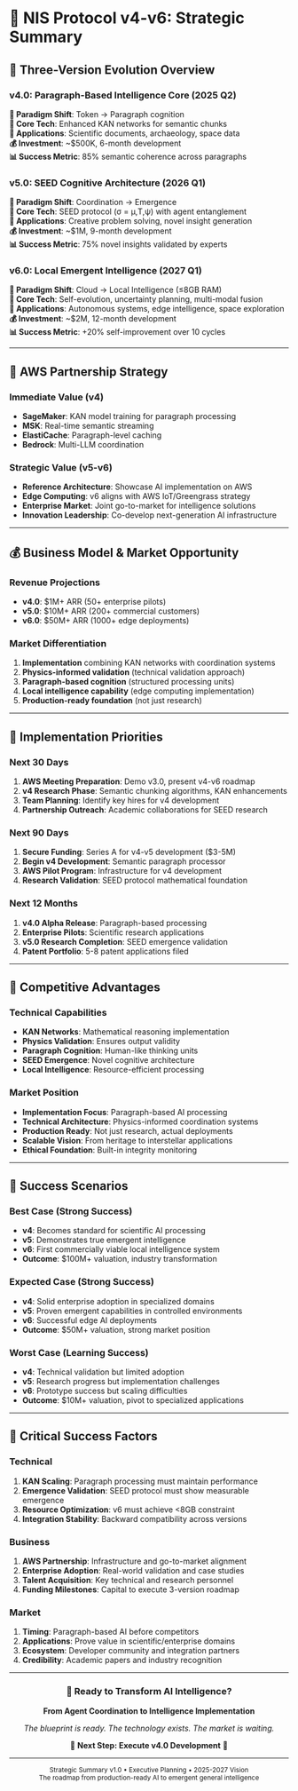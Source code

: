 # 🚀 NIS Protocol v4-v6: Strategic Summary

## 🎯 **Three-Version Evolution Overview**

### **v4.0: Paragraph-Based Intelligence Core (2025 Q2)**
**🧠 Paradigm Shift**: Token → Paragraph cognition  
**🔧 Core Tech**: Enhanced KAN networks for semantic chunks  
**🎯 Applications**: Scientific documents, archaeology, space data  
**💰 Investment**: ~$500K, 6-month development  
**📊 Success Metric**: 85% semantic coherence across paragraphs  

### **v5.0: SEED Cognitive Architecture (2026 Q1)**  
**🌱 Paradigm Shift**: Coordination → Emergence  
**🔧 Core Tech**: SEED protocol (σ = μ,T,ψ) with agent entanglement  
**🎯 Applications**: Creative problem solving, novel insight generation  
**💰 Investment**: ~$1M, 9-month development  
**📊 Success Metric**: 75% novel insights validated by experts  

### **v6.0: Local Emergent Intelligence (2027 Q1)**
**🔬 Paradigm Shift**: Cloud → Local Intelligence (≤8GB RAM)  
**🔧 Core Tech**: Self-evolution, uncertainty planning, multi-modal fusion  
**🎯 Applications**: Autonomous systems, edge intelligence, space exploration  
**💰 Investment**: ~$2M, 12-month development  
**📊 Success Metric**: +20% self-improvement over 10 cycles  

---

## 🏢 **AWS Partnership Strategy**

### **Immediate Value (v4)**
- **SageMaker**: KAN model training for paragraph processing
- **MSK**: Real-time semantic streaming  
- **ElastiCache**: Paragraph-level caching
- **Bedrock**: Multi-LLM coordination

### **Strategic Value (v5-v6)**
- **Reference Architecture**: Showcase AI implementation on AWS
- **Edge Computing**: v6 aligns with AWS IoT/Greengrass strategy
- **Enterprise Market**: Joint go-to-market for intelligence solutions
- **Innovation Leadership**: Co-develop next-generation AI infrastructure

---

## 💰 **Business Model & Market Opportunity**

### **Revenue Projections**
- **v4.0**: $1M+ ARR (50+ enterprise pilots)
- **v5.0**: $10M+ ARR (200+ commercial customers)  
- **v6.0**: $50M+ ARR (1000+ edge deployments)

### **Market Differentiation**
1. **Implementation** combining KAN networks with coordination systems
2. **Physics-informed validation** (technical validation approach)
3. **Paragraph-based cognition** (structured processing units)
4. **Local intelligence capability** (edge computing implementation)
5. **Production-ready foundation** (not just research)

---

## 🎯 **Implementation Priorities**

### **Next 30 Days**
1. **AWS Meeting Preparation**: Demo v3.0, present v4-v6 roadmap
2. **v4 Research Phase**: Semantic chunking algorithms, KAN enhancements
3. **Team Planning**: Identify key hires for v4 development
4. **Partnership Outreach**: Academic collaborations for SEED research

### **Next 90 Days**  
1. **Secure Funding**: Series A for v4-v5 development ($3-5M)
2. **Begin v4 Development**: Semantic paragraph processor
3. **AWS Pilot Program**: Infrastructure for v4 development
4. **Research Validation**: SEED protocol mathematical foundation

### **Next 12 Months**
1. **v4.0 Alpha Release**: Paragraph-based processing
2. **Enterprise Pilots**: Scientific research applications
3. **v5.0 Research Completion**: SEED emergence validation
4. **Patent Portfolio**: 5-8 patent applications filed

---

## 🌟 **Competitive Advantages**

### **Technical Capabilities**
- **KAN Networks**: Mathematical reasoning implementation
- **Physics Validation**: Ensures output validity  
- **Paragraph Cognition**: Human-like thinking units
- **SEED Emergence**: Novel cognitive architecture
- **Local Intelligence**: Resource-efficient processing

### **Market Position**
- **Implementation Focus**: Paragraph-based AI processing
- **Technical Architecture**: Physics-informed coordination systems
- **Production Ready**: Not just research, actual deployments
- **Scalable Vision**: From heritage to interstellar applications
- **Ethical Foundation**: Built-in integrity monitoring

---

## 🔮 **Success Scenarios**

### **Best Case (Strong Success)**
- **v4**: Becomes standard for scientific AI processing
- **v5**: Demonstrates true emergent intelligence 
- **v6**: First commercially viable local intelligence system
- **Outcome**: $100M+ valuation, industry transformation

### **Expected Case (Strong Success)**
- **v4**: Solid enterprise adoption in specialized domains
- **v5**: Proven emergent capabilities in controlled environments
- **v6**: Successful edge AI deployments
- **Outcome**: $50M+ valuation, strong market position

### **Worst Case (Learning Success)**
- **v4**: Technical validation but limited adoption
- **v5**: Research progress but implementation challenges
- **v6**: Prototype success but scaling difficulties  
- **Outcome**: $10M+ valuation, pivot to specialized applications

---

## 🚨 **Critical Success Factors**

### **Technical**
1. **KAN Scaling**: Paragraph processing must maintain performance
2. **Emergence Validation**: SEED protocol must show measurable emergence
3. **Resource Optimization**: v6 must achieve <8GB constraint
4. **Integration Stability**: Backward compatibility across versions

### **Business**
1. **AWS Partnership**: Infrastructure and go-to-market alignment
2. **Enterprise Adoption**: Real-world validation and case studies
3. **Talent Acquisition**: Key technical and research personnel
4. **Funding Milestones**: Capital to execute 3-version roadmap

### **Market**
1. **Timing**: Paragraph-based AI before competitors
2. **Applications**: Prove value in scientific/enterprise domains
3. **Ecosystem**: Developer community and integration partners
4. **Credibility**: Academic papers and industry recognition

---

<div align="center">
  <h3>🎯 Ready to Transform AI Intelligence?</h3>
  <p><strong>From Agent Coordination to Intelligence Implementation</strong></p>
  <p><em>The blueprint is ready. The technology exists. The market is waiting.</em></p>
  
  <p>🚀 <strong>Next Step: Execute v4.0 Development</strong> 🚀</p>
</div>

---

<div align="center">
  <sub>Strategic Summary v1.0 • Executive Planning • 2025-2027 Vision</sub><br/>
  <sub>The roadmap from production-ready AI to emergent general intelligence</sub>
</div> 